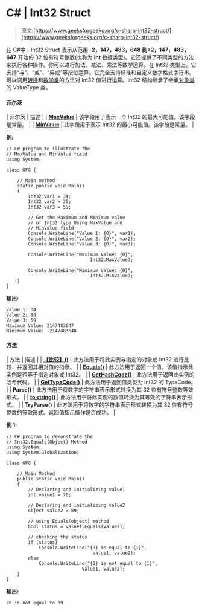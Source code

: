 # C# | Int32 Struct

> 原文:[https://www.geeksforgeeks.org/c-sharp-int32-struct/](https://www.geeksforgeeks.org/c-sharp-int32-struct/)

在 C#中，Int32 Struct 表示从范围 **-2，147，483，648 到+2，147，483，647** 开始的 32 位有符号整数(也称为 **int** 数据类型)。它还提供了不同类型的方法来执行各种操作。你可以进行加法、减法、乘法等数学运算。在 Int32 类型上。它支持“与”、“或”、“异或”等按位运算。它完全支持标准和自定义数字格式字符串。可以调用[转换](https://www.geeksforgeeks.org/c-sharp-convert-class/)和[数学类](https://www.geeksforgeeks.org/c-sharp-math-class/)的方法对 Int32 值进行运算。Int32 结构继承了继承[对象类](https://www.geeksforgeeks.org/c-sharp-object-class/)的 ValueType 类。

#### 菲尔茨

| 菲尔茨 | 描述 |
| **[MaxValue](https://www.geeksforgeeks.org/int32-maxvalue-field-in-c-sharp-with-examples/)** | 该字段用于表示一个 Int32 的最大可能值。该字段是常量。 |
| **[MinValue](https://www.geeksforgeeks.org/int32-minvalue-field-in-c-sharp-with-examples/)** | 此字段用于表示 Int32 的最小可能值。该字段是常量。 |

**例:**

```
// C# program to illustrate the 
// MaxValue and MinValue field
using System;

class GFG {

    // Main method
    static public void Main()
    {
        Int32 var1 = 34;
        Int32 var2 = 30;
        Int32 var3 = 59;

        // Get the Maximum and Minimum value 
        // of Int32 type Using MaxValue and 
        // MinValue field
        Console.WriteLine("Value 1: {0}", var1);
        Console.WriteLine("Value 2: {0}", var2);
        Console.WriteLine("Value 3: {0}", var3);

        Console.WriteLine("Maximum Value: {0}",
                               Int32.MaxValue);

        Console.WriteLine("Minimum Value: {0}",
                               Int32.MinValue);
    }
}
```

**输出:**

```
Value 1: 34
Value 2: 30
Value 3: 59
Maximum Value: 2147483647
Minimum Value: -2147483648

```

#### 方法

| 方法 | 描述 |
| **[【比较】()](https://www.geeksforgeeks.org/int32-compareto-method-in-c-sharp-with-examples/)** | 此方法用于将此实例与指定的对象或 Int32 进行比较，并返回其相对值的指示。 |
| **[Equals()](https://www.geeksforgeeks.org/int32-equals-method-in-c-sharp-with-examples/)** | 此方法用于返回一个值，该值指示此实例是否等于指定对象或 Int32。 |
| **[GetHashCode()](https://www.geeksforgeeks.org/int32-gethashcode-method-in-c-sharp-with-examples/)** | 此方法用于返回此实例的哈希代码。 |
| **[GetTypeCode()](https://www.geeksforgeeks.org/int32-gettypecode-method-in-c-sharp-with-examples/)** | 此方法用于返回值类型为 Int32 的 TypeCode。 |
| **Parse()** | 此方法用于将数字的字符串表示形式转换为其 32 位有符号整数等效形式。 |
| **[to string()](https://www.geeksforgeeks.org/c-sharp-int32-tostring-method-set-1/)** | 此方法用于将此实例的数值转换为其等效的字符串表示形式。 |
| **TryParse()** | 此方法用于将数字的字符串表示形式转换为其 32 位有符号整数的等效形式。返回值指示操作是否成功。 |

**例 1:**

```
// C# program to demonstrate the 
// Int32.Equals(Object) Method 
using System; 
using System.Globalization; 

class GFG { 

    // Main Method 
    public static void Main() 
    { 
        // Declaring and initializing value1 
        int value1 = 70; 

        // Declaring and initializing value2 
        object value2 = 89; 

        // using Equals(object) method 
        bool status = value1.Equals(value2); 

        // checking the status 
        if (status) 
            Console.WriteLine("{0} is equal to {1}", 
                                value1, value2); 
        else
            Console.WriteLine("{0} is not equal to {1}", 
                            value1, value2); 
    } 
} 
```

**输出:**

```
70 is not equal to 89

```